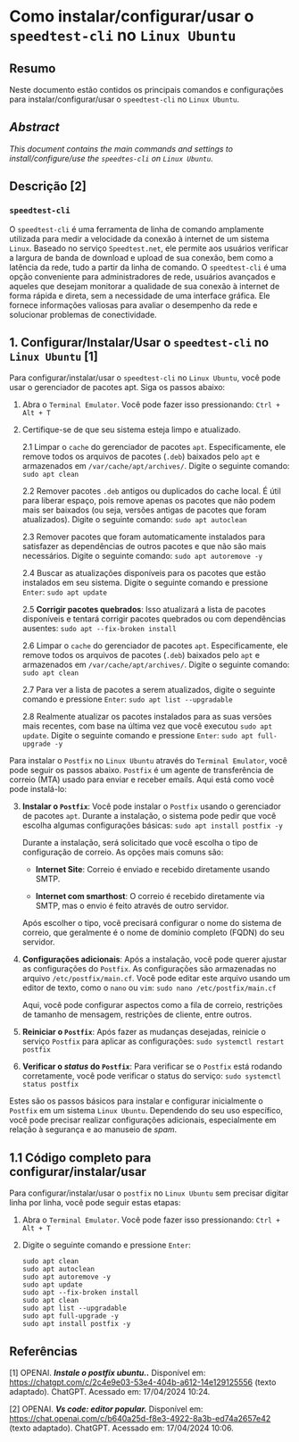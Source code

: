 # Como instalar/configurar/usar o `speedtest-cli` no `Linux Ubuntu`

## Resumo

Neste documento estão contidos os principais comandos e configurações para instalar/configurar/usar o `speedtest-cli` no `Linux Ubuntu`.

## _Abstract_

_This document contains the main commands and settings to install/configure/use the `speedtes-cli` on `Linux Ubuntu`._

## Descrição [2]

### `speedtest-cli`

O `speedtest-cli` é uma ferramenta de linha de comando amplamente utilizada para medir a velocidade da conexão à internet de um sistema `Linux`. Baseado no serviço `Speedtest.net`, ele permite aos usuários verificar a largura de banda de download e upload de sua conexão, bem como a latência da rede, tudo a partir da linha de comando. O `speedtest-cli` é uma opção conveniente para administradores de rede, usuários avançados e aqueles que desejam monitorar a qualidade de sua conexão à internet de forma rápida e direta, sem a necessidade de uma interface gráfica. Ele fornece informações valiosas para avaliar o desempenho da rede e solucionar problemas de conectividade.

## 1. Configurar/Instalar/Usar o `speedtest-cli` no `Linux Ubuntu` [1]

Para configurar/instalar/usar o `speedtest-cli` no `Linux Ubuntu`, você pode usar o gerenciador de pacotes apt. Siga os passos abaixo:

1. Abra o `Terminal Emulator`. Você pode fazer isso pressionando: `Ctrl + Alt + T`


2. Certifique-se de que seu sistema esteja limpo e atualizado.

    2.1 Limpar o `cache` do gerenciador de pacotes `apt`. Especificamente, ele remove todos os arquivos de pacotes (`.deb`) baixados pelo `apt` e armazenados em `/var/cache/apt/archives/`. Digite o seguinte comando: `sudo apt clean` 
    
    2.2 Remover pacotes `.deb` antigos ou duplicados do cache local. É útil para liberar espaço, pois remove apenas os pacotes que não podem mais ser baixados (ou seja, versões antigas de pacotes que foram atualizados). Digite o seguinte comando: `sudo apt autoclean`

    2.3 Remover pacotes que foram automaticamente instalados para satisfazer as dependências de outros pacotes e que não são mais necessários. Digite o seguinte comando: `sudo apt autoremove -y`

    2.4 Buscar as atualizações disponíveis para os pacotes que estão instalados em seu sistema. Digite o seguinte comando e pressione `Enter`: `sudo apt update`

    2.5 **Corrigir pacotes quebrados**: Isso atualizará a lista de pacotes disponíveis e tentará corrigir pacotes quebrados ou com dependências ausentes: `sudo apt --fix-broken install`

    2.6 Limpar o `cache` do gerenciador de pacotes `apt`. Especificamente, ele remove todos os arquivos de pacotes (`.deb`) baixados pelo `apt` e armazenados em `/var/cache/apt/archives/`. Digite o seguinte comando: `sudo apt clean` 
    
    2.7 Para ver a lista de pacotes a serem atualizados, digite o seguinte comando e pressione `Enter`:  `sudo apt list --upgradable`

    2.8 Realmente atualizar os pacotes instalados para as suas versões mais recentes, com base na última vez que você executou `sudo apt update`. Digite o seguinte comando e pressione `Enter`: `sudo apt full-upgrade -y`
    

Para instalar o `Postfix` no `Linux Ubuntu` através do `Terminal Emulator`, você pode seguir os passos abaixo. `Postfix` é um agente de transferência de correio (MTA) usado para enviar e receber emails. Aqui está como você pode instalá-lo:

3. **Instalar o `Postfix`**: Você pode instalar o `Postfix` usando o gerenciador de pacotes `apt`. Durante a instalação, o sistema pode pedir que você escolha algumas configurações básicas: `sudo apt install postfix -y`

    Durante a instalação, será solicitado que você escolha o tipo de configuração de correio. As opções mais comuns são:

    - **Internet Site**: Correio é enviado e recebido diretamente usando SMTP.

    - **Internet com smarthost**: O correio é recebido diretamente via SMTP, mas o envio é feito através de outro servidor.

    Após escolher o tipo, você precisará configurar o nome do sistema de correio, que geralmente é o nome de domínio completo (FQDN) do seu servidor.

4. **Configurações adicionais**: Após a instalação, você pode querer ajustar as configurações do `Postfix`. As configurações são armazenadas no arquivo `/etc/postfix/main.cf`. Você pode editar este arquivo usando um editor de texto, como o `nano` ou `vim`: `sudo nano /etc/postfix/main.cf`

    Aqui, você pode configurar aspectos como a fila de correio, restrições de tamanho de mensagem, restrições de cliente, entre outros.

5. **Reiniciar o `Postfix`**: Após fazer as mudanças desejadas, reinicie o serviço `Postfix` para aplicar as configurações: `sudo systemctl restart postfix`

6. **Verificar o _status_ do `Postfix`**: Para verificar se o `Postfix` está rodando corretamente, você pode verificar o status do serviço: `sudo systemctl status postfix`

Estes são os passos básicos para instalar e configurar inicialmente o `Postfix` em um sistema `Linux Ubuntu`. Dependendo do seu uso específico, você pode precisar realizar configurações adicionais, especialmente em relação à segurança e ao manuseio de _spam_.

## 1.1 Código completo para configurar/instalar/usar

Para configurar/instalar/usar o `postfix` no `Linux Ubuntu` sem precisar digitar linha por linha, você pode seguir estas etapas:

1. Abra o `Terminal Emulator`. Você pode fazer isso pressionando: `Ctrl + Alt + T`

2. Digite o seguinte comando e pressione `Enter`:

    ```
    sudo apt clean
    sudo apt autoclean
    sudo apt autoremove -y
    sudo apt update
    sudo apt --fix-broken install
    sudo apt clean
    sudo apt list --upgradable
    sudo apt full-upgrade -y
    sudo apt install postfix -y
    ```

## Referências

[1] OPENAI. ***Instale o postfix ubuntu..*** Disponível em: <https://chatgpt.com/c/2c4e9e03-53e4-404b-a612-14e129125556> (texto adaptado). ChatGPT. Acessado em: 17/04/2024 10:24.

[2] OPENAI. ***Vs code: editor popular.*** Disponível em: <https://chat.openai.com/c/b640a25d-f8e3-4922-8a3b-ed74a2657e42> (texto adaptado). ChatGPT. Acessado em: 17/04/2024 10:06.
